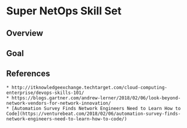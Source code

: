 # Super NetOps Skill Set

## Overview

## Goal

## References
    * http://itknowledgeexchange.techtarget.com/cloud-computing-enterprise/devops-skills-101/
    * https://blogs.gartner.com/andrew-lerner/2018/02/06/look-beyond-network-vendors-for-network-innovation/
    * [Automation Survey Finds Network Engineers Need to Learn How to Code](https://venturebeat.com/2018/02/06/automation-survey-finds-network-engineers-need-to-learn-how-to-code/)
